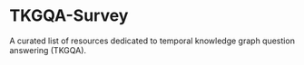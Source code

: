 # TKGQA-Survey
A curated list of resources dedicated to temporal knowledge graph question answering (TKGQA).
